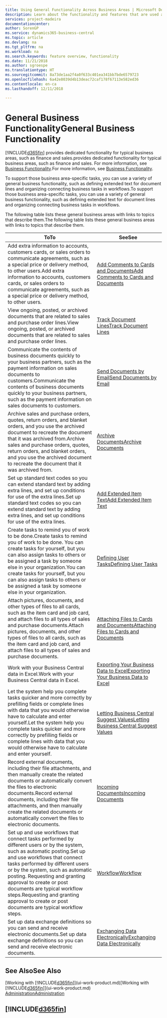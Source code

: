 ```yaml
---
title: Using General Functionality Across Business Areas | Microsoft Docs
description: Learn about the functionality and features that are used across business areas in Business Central .
services: project-madeira
documentationcenter: 
author: SorenGP
ms.service: dynamics365-business-central
ms.topic: article
ms.devlang: na
ms.tgt_pltfrm: na
ms.workload: na
ms.search.keywords: feature overview, functionality
ms.date: 11/21/2018
ms.author: sgroespe
ms.translationtype: HT
ms.sourcegitcommit: 8a73de1aa2f4a0f633c401ea341bb7bde6579723
ms.openlocfilehash: 6a42e8039d4b13deac72caf178f67113e582ed36
ms.contentlocale: en-ca
ms.lasthandoff: 12/11/2018

---
```

# <a name="general-business-functionality"></a><span data-ttu-id="83a27-103">General Business Functionality</span><span class="sxs-lookup"><span data-stu-id="83a27-103">General Business Functionality</span></span>
[!INCLUDE[d365fin](includes/d365fin_md.md)] <span data-ttu-id="83a27-104">provides dedicated functionality for typical business areas, such as finance and sales.</span><span class="sxs-lookup"><span data-stu-id="83a27-104">provides dedicated functionality for typical business areas, such as finance and sales.</span></span> <span data-ttu-id="83a27-105">For more information, see [Business Functionality](across-business-functionality.md).</span><span class="sxs-lookup"><span data-stu-id="83a27-105">For more information, see [Business Functionality](across-business-functionality.md).</span></span>

<span data-ttu-id="83a27-106">To support those business area-specific tasks, you can use a variety of general business functionality, such as defining extended text for document lines and organizing connecting business tasks in workflows.</span><span class="sxs-lookup"><span data-stu-id="83a27-106">To support those business area-specific tasks, you can use a variety of general business functionality, such as defining extended text for document lines and organizing connecting business tasks in workflows.</span></span>

<span data-ttu-id="83a27-107">The following table lists these general business areas with links to topics that describe them.</span><span class="sxs-lookup"><span data-stu-id="83a27-107">The following table lists these general business areas with links to topics that describe them.</span></span>

| <span data-ttu-id="83a27-108">To</span><span class="sxs-lookup"><span data-stu-id="83a27-108">To</span></span> | <span data-ttu-id="83a27-109">See</span><span class="sxs-lookup"><span data-stu-id="83a27-109">See</span></span> |
| --- | --- |
|<span data-ttu-id="83a27-110">Add extra information to accounts, customers cards, or sales orders to communicate agreements, such as a special price or delivery method, to other users.</span><span class="sxs-lookup"><span data-stu-id="83a27-110">Add extra information to accounts, customers cards, or sales orders to communicate agreements, such as a special price or delivery method, to other users.</span></span>|[<span data-ttu-id="83a27-111">Add Comments to Cards and Documents</span><span class="sxs-lookup"><span data-stu-id="83a27-111">Add Comments to Cards and Documents</span></span>](across-how-use-comments.md)|
|<span data-ttu-id="83a27-112">View ongoing, posted, or archived documents that are related to sales and purchase order lines.</span><span class="sxs-lookup"><span data-stu-id="83a27-112">View ongoing, posted, or archived documents that are related to sales and purchase order lines.</span></span>|[<span data-ttu-id="83a27-113">Track Document Lines</span><span class="sxs-lookup"><span data-stu-id="83a27-113">Track Document Lines</span></span>](across-how-to-track-document-lines.md)|
| <span data-ttu-id="83a27-114">Communicate the contents of business documents quickly to your business partners, such as the payment information on sales documents to customers.</span><span class="sxs-lookup"><span data-stu-id="83a27-114">Communicate the contents of business documents quickly to your business partners, such as the payment information on sales documents to customers.</span></span> |[<span data-ttu-id="83a27-115">Send Documents by Email</span><span class="sxs-lookup"><span data-stu-id="83a27-115">Send Documents by Email</span></span>](ui-how-send-documents-email.md) |
|<span data-ttu-id="83a27-116">Archive sales and purchase orders, quotes, return orders, and blanket orders, and you use the archived document to recreate the document that it was archived from.</span><span class="sxs-lookup"><span data-stu-id="83a27-116">Archive sales and purchase orders, quotes, return orders, and blanket orders, and you use the archived document to recreate the document that it was archived from.</span></span>|[<span data-ttu-id="83a27-117">Archive Documents</span><span class="sxs-lookup"><span data-stu-id="83a27-117">Archive Documents</span></span>](across-how-to-archive-documents.md)|
| <span data-ttu-id="83a27-118">Set up standard text codes so you can extend standard text by adding extra lines, and set up conditions for use of the extra lines.</span><span class="sxs-lookup"><span data-stu-id="83a27-118">Set up standard text codes so you can extend standard text by adding extra lines, and set up conditions for use of the extra lines.</span></span> |[<span data-ttu-id="83a27-119">Add Extended Item Text</span><span class="sxs-lookup"><span data-stu-id="83a27-119">Add Extended Item Text</span></span>](ui-how-define-ext-text.md) |
|<span data-ttu-id="83a27-120">Create tasks to remind you of work to be done.</span><span class="sxs-lookup"><span data-stu-id="83a27-120">Create tasks to remind you of work to be done.</span></span> <span data-ttu-id="83a27-121">You can create tasks for yourself, but you can also assign tasks to others or be assigned a task by someone else in your organization.</span><span class="sxs-lookup"><span data-stu-id="83a27-121">You can create tasks for yourself, but you can also assign tasks to others or be assigned a task by someone else in your organization.</span></span>|[<span data-ttu-id="83a27-122">Defining User Tasks</span><span class="sxs-lookup"><span data-stu-id="83a27-122">Defining User Tasks</span></span>](across-user-tasks.md)|
|<span data-ttu-id="83a27-123">Attach pictures, documents, and other types of files to all cards, such as the item card and job card, and attach files to all types of sales and purchase documents.</span><span class="sxs-lookup"><span data-stu-id="83a27-123">Attach pictures, documents, and other types of files to all cards, such as the item card and job card, and attach files to all types of sales and purchase documents.</span></span>|[<span data-ttu-id="83a27-124">Attaching Files to Cards and Documents</span><span class="sxs-lookup"><span data-stu-id="83a27-124">Attaching Files to Cards and Documents</span></span>](across-attach-document-master-data.md)|
|<span data-ttu-id="83a27-125">Work with your Business Central data in Excel.</span><span class="sxs-lookup"><span data-stu-id="83a27-125">Work with your Business Central data in Excel.</span></span>|[<span data-ttu-id="83a27-126">Exporting Your Business Data to Excel</span><span class="sxs-lookup"><span data-stu-id="83a27-126">Exporting Your Business Data to Excel</span></span>](about-export-data.md)| 
|<span data-ttu-id="83a27-127">Let the system help you complete tasks quicker and more correctly by prefilling fields or complete lines with data that you would otherwise have to calculate and enter yourself.</span><span class="sxs-lookup"><span data-stu-id="83a27-127">Let the system help you complete tasks quicker and more correctly by prefilling fields or complete lines with data that you would otherwise have to calculate and enter yourself.</span></span>|[<span data-ttu-id="83a27-128">Letting Business Central Suggest Values</span><span class="sxs-lookup"><span data-stu-id="83a27-128">Letting Business Central Suggest Values</span></span>](ui-let-system-suggest-values.md)|
|<span data-ttu-id="83a27-129">Record external documents, including their file attachments, and then manually create the related documents or automatically convert the files to electronic documents.</span><span class="sxs-lookup"><span data-stu-id="83a27-129">Record external documents, including their file attachments, and then manually create the related documents or automatically convert the files to electronic documents.</span></span>|[<span data-ttu-id="83a27-130">Incoming Documents</span><span class="sxs-lookup"><span data-stu-id="83a27-130">Incoming Documents</span></span>](across-income-documents.md)|
|<span data-ttu-id="83a27-131">Set up and use workflows that connect tasks performed by different users or by the system, such as automatic posting.</span><span class="sxs-lookup"><span data-stu-id="83a27-131">Set up and use workflows that connect tasks performed by different users or by the system, such as automatic posting.</span></span> <span data-ttu-id="83a27-132">Requesting and granting approval to create or post documents are typical workflow steps.</span><span class="sxs-lookup"><span data-stu-id="83a27-132">Requesting and granting approval to create or post documents are typical workflow steps.</span></span>|[<span data-ttu-id="83a27-133">Workflow</span><span class="sxs-lookup"><span data-stu-id="83a27-133">Workflow</span></span>](across-workflow.md)|
| <span data-ttu-id="83a27-134">Set up data exchange definitions so you can send and receive electronic documents.</span><span class="sxs-lookup"><span data-stu-id="83a27-134">Set up data exchange definitions so you can send and receive electronic documents.</span></span> |[<span data-ttu-id="83a27-135">Exchanging Data Electronically</span><span class="sxs-lookup"><span data-stu-id="83a27-135">Exchanging Data Electronically</span></span>](across-data-exchange.md) |

## <a name="see-also"></a><span data-ttu-id="83a27-136">See Also</span><span class="sxs-lookup"><span data-stu-id="83a27-136">See Also</span></span>
<span data-ttu-id="83a27-137">[Working with [!INCLUDE[d365fin](includes/d365fin_md.md)]](ui-work-product.md)</span><span class="sxs-lookup"><span data-stu-id="83a27-137">[Working with [!INCLUDE[d365fin](includes/d365fin_md.md)]](ui-work-product.md)</span></span>  
[<span data-ttu-id="83a27-138">Administration</span><span class="sxs-lookup"><span data-stu-id="83a27-138">Administration</span></span>](admin-setup-and-administration.md)

## [!INCLUDE[d365fin](includes/free_trial_md.md)]  

